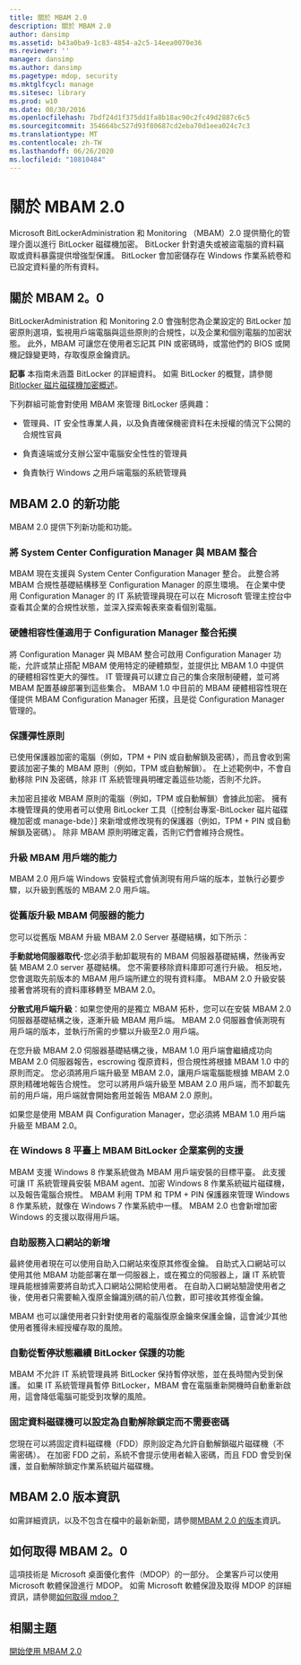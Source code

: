 ```yaml
---
title: 關於 MBAM 2.0
description: 關於 MBAM 2.0
author: dansimp
ms.assetid: b43a0ba9-1c83-4854-a2c5-14eea0070e36
ms.reviewer: ''
manager: dansimp
ms.author: dansimp
ms.pagetype: mdop, security
ms.mktglfcycl: manage
ms.sitesec: library
ms.prod: w10
ms.date: 08/30/2016
ms.openlocfilehash: 7bdf24d1f375dd1fa8b18ac90c2fc49d2887c6c5
ms.sourcegitcommit: 354664bc527d93f80687cd2eba70d1eea024c7c3
ms.translationtype: MT
ms.contentlocale: zh-TW
ms.lasthandoff: 06/26/2020
ms.locfileid: "10810484"
---
```

# 關於 MBAM 2.0


Microsoft BitLockerAdministration 和 Monitoring （MBAM）2.0 提供簡化的管理介面以進行 BitLocker 磁碟機加密。 BitLocker 針對遺失或被盜電腦的資料竊取或資料暴露提供增強型保護。 BitLocker 會加密儲存在 Windows 作業系統卷和已設定資料量的所有資料。

## 關於 MBAM 2。0


BitLockerAdministration 和 Monitoring 2.0 會強制您為企業設定的 BitLocker 加密原則選項，監視用戶端電腦與這些原則的合規性，以及企業和個別電腦的加密狀態。 此外，MBAM 可讓您在使用者忘記其 PIN 或密碼時，或當他們的 BIOS 或開機記錄變更時，存取復原金鑰資訊。

**記事** 本指南未涵蓋 BitLocker 的詳細資料。 如需 BitLocker 的概覽，請參閱[Bitlocker 磁片磁碟機加密概述](https://go.microsoft.com/fwlink/p/?LinkId=225013)。

 

下列群組可能會對使用 MBAM 來管理 BitLocker 感興趣：

-   管理員、IT 安全性專業人員，以及負責確保機密資料在未授權的情況下公開的合規性官員

-   負責遠端或分支辦公室中電腦安全性性的管理員

-   負責執行 Windows 之用戶端電腦的系統管理員

## <a href="" id="what-s-new-in-mbam-2-0"></a>MBAM 2.0 的新功能


MBAM 2.0 提供下列新功能和功能。

### 將 System Center Configuration Manager 與 MBAM 整合

MBAM 現在支援與 System Center Configuration Manager 整合。 此整合將 MBAM 合規性基礎結構移至 Configuration Manager 的原生環境。 在企業中使用 Configuration Manager 的 IT 系統管理員現在可以在 Microsoft 管理主控台中查看其企業的合規性狀態，並深入探索報表來查看個別電腦。

### 硬體相容性僅適用于 Configuration Manager 整合拓撲

將 Configuration Manager 與 MBAM 整合可啟用 Configuration Manager 功能，允許或禁止搭配 MBAM 使用特定的硬體類型，並提供比 MBAM 1.0 中提供的硬體相容性更大的彈性。 IT 管理員可以建立自己的集合來限制硬體，並可將 MBAM 配置基線部署到這些集合。 MBAM 1.0 中目前的 MBAM 硬體相容性現在僅提供 MBAM Configuration Manager 拓撲，且是從 Configuration Manager 管理的。

### 保護彈性原則

已使用保護器加密的電腦（例如，TPM + PIN 或自動解鎖及密碼），而且會收到需要該加密子集的 MBAM 原則（例如，TPM 或自動解鎖）。 在上述範例中，不會自動移除 PIN 及密碼，除非 IT 系統管理員明確定義這些功能，否則不允許。

未加密且接收 MBAM 原則的電腦（例如，TPM 或自動解鎖）會據此加密。 擁有本機管理員的使用者可以使用 BitLocker 工具（[控制台專案-BitLocker 磁片磁碟機加密或 manage-bde）] 來新增或修改現有的保護器（例如，TPM + PIN 或自動解鎖及密碼）。 除非 MBAM 原則明確定義，否則它們會維持合規性。

### 升級 MBAM 用戶端的能力

MBAM 2.0 用戶端 Windows 安裝程式會偵測現有用戶端的版本，並執行必要步驟，以升級到舊版的 MBAM 2.0 用戶端。

### 從舊版升級 MBAM 伺服器的能力

您可以從舊版 MBAM 升級 MBAM 2.0 Server 基礎結構，如下所示：

**手動就地伺服器取代**-您必須手動卸載現有的 MBAM 伺服器基礎結構，然後再安裝 MBAM 2.0 server 基礎結構。 您不需要移除資料庫即可進行升級。 相反地，您會選取先前版本的 MBAM 用戶端所建立的現有資料庫。 MBAM 2.0 升級安裝接著會將現有的資料庫移轉至 MBAM 2.0。

**分散式用戶端升級**：如果您使用的是獨立 MBAM 拓朴，您可以在安裝 MBAM 2.0 伺服器基礎結構之後，逐漸升級 MBAM 用戶端。 MBAM 2.0 伺服器會偵測現有用戶端的版本，並執行所需的步驟以升級至2.0 用戶端。

在您升級 MBAM 2.0 伺服器基礎結構之後，MBAM 1.0 用戶端會繼續成功向 MBAM 2.0 伺服器報告，escrowing 復原資料，但合規性將根據 MBAM 1.0 中的原則而定。 您必須將用戶端升級至 MBAM 2.0，讓用戶端電腦能根據 MBAM 2.0 原則精確地報告合規性。 您可以將用戶端升級至 MBAM 2.0 用戶端，而不卸載先前的用戶端，用戶端就會開始套用並報告 MBAM 2.0 原則。

如果您是使用 MBAM 與 Configuration Manager，您必須將 MBAM 1.0 用戶端升級至 MBAM 2.0。

### <a href="" id="mbam-support-for-bitlocker-s-enterprise-scenarios-on-the-windows-8-platform"></a>在 Windows 8 平臺上 MBAM BitLocker 企業案例的支援

MBAM 支援 Windows 8 作業系統做為 MBAM 用戶端安裝的目標平臺。 此支援可讓 IT 系統管理員安裝 MBAM agent、加密 Windows 8 作業系統磁片磁碟機，以及報告電腦合規性。 MBAM 利用 TPM 和 TPM + PIN 保護器來管理 Windows 8 作業系統，就像在 Windows 7 作業系統中一樣。 MBAM 2.0 也會新增加密 Windows 的支援以取得用戶端。

### 自助服務入口網站的新增

最終使用者現在可以使用自助入口網站來復原其修復金鑰。 自助式入口網站可以使用其他 MBAM 功能部署在單一伺服器上，或在獨立的伺服器上，讓 IT 系統管理員能根據需要將自助式入口網站公開給使用者。 在自助入口網站驗證使用者之後，使用者只需要輸入復原金鑰識別碼的前八位數，即可接收其修復金鑰。

MBAM 也可以讓使用者只針對使用者的電腦復原金鑰來保護金鑰，這會減少其他使用者獲得未經授權存取的風險。

### 自動從暫停狀態繼續 BitLocker 保護的功能

MBAM 不允許 IT 系統管理員將 BitLocker 保持暫停狀態，並在長時間內受到保護。 如果 IT 系統管理員暫停 BitLocker，MBAM 會在電腦重新開機時自動重新啟用，這會降低電腦可能受到攻擊的風險。

### 固定資料磁碟機可以設定為自動解除鎖定而不需要密碼

您現在可以將固定資料磁碟機（FDD）原則設定為允許自動解鎖磁片磁碟機（不需密碼）。 在加密 FDD 之前，系統不會提示使用者輸入密碼，而且 FDD 會受到保護，並自動解除鎖定作業系統磁片磁碟機。

## <a href="" id="---------mbam-2-0-release-notes"></a> MBAM 2.0 版本資訊


如需詳細資訊，以及不包含在檔中的最新新聞，請參閱[MBAM 2.0 的版本](release-notes-for-mbam-20-mbam-2.md)資訊。

## 如何取得 MBAM 2。0


這項技術是 Microsoft 桌面優化套件（MDOP）的一部分。 企業客戶可以使用 Microsoft 軟體保證進行 MDOP。 如需 Microsoft 軟體保證及取得 MDOP 的詳細資訊，請參閱[如何取得 mdop？](https://go.microsoft.com/fwlink/p/?LinkId=322049)

## 相關主題


[開始使用 MBAM 2.0](getting-started-with-mbam-20-mbam-2.md)

 

 





